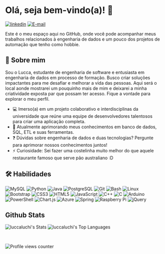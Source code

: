 # Olá, seja bem-vindo(a)! 👋
[![linkedin](https://img.shields.io/badge/LinkedIn-0077B5?style=for-the-badge&logo=linkedin&logoColor=white)](https://www.linkedin.com/in/luccaluchi/)
[![E-mail](https://img.shields.io/badge/Gmail-D14836?style=for-the-badge&logo=gmail&logoColor=white)](mailto:luccaaluchi@gmail.com)

Este é o meu espaço aqui no GitHub, onde você pode acompanhar meus trabalhos relacionados à engenharia de dados e um pouco dos projetos de automação que tenho como hobbie.

## 🚀 Sobre mim
Sou o Lucca, estudante de engenharia de software e entusiasta em engenharia de dados em processo de formação. Busco criar soluções impactantes para me desafiar e melhorar a vida das pessoas. Aqui será o local aonde mostrarei um pouquinho mais de mim e deixarei a minha criatividade exposta par que possam ter acesso. Fique a vontade para explorar o meu perfil.
- 💻 Imerso(a) em um projeto colaborativo e interdisciplinas da universidade que reúne uma equipe de desenvolvedores talentosos para criar uma aplicação completa.
- 🌱 Atualmente aprimorando meus conhecimentos em banco de dados, SQL, ETL e suas ferramentas.
- ❓ Dúvidas sobre engenharia de dados e duas tecnologias? Pergunte para aprimorar nossos conhecimentos juntos!
- ⚡ Curiosidade: Sei fazer uma costelinha muito melhor do que aquele restaurante famoso que serve pão australiano :D

## 🛠 Habilidades

![MySQL](https://img.shields.io/badge/MySQL-00000F?style=for-the-badge&logo=mysql&logoColor=white)
![Python](https://img.shields.io/badge/Python-3776AB?style=for-the-badge&logo=python&logoColor=white)
![Java](https://img.shields.io/badge/Java-007396?style=for-the-badge&logo=java&logoColor=white)
![PostgreSQL](https://img.shields.io/badge/PostgreSQL-336791?style=for-the-badge&logo=postgresql&logoColor=white)
![Git](https://img.shields.io/badge/Git-F05032?style=for-the-badge&logo=git&logoColor=white)
![Bash](https://img.shields.io/badge/Bash-4EAA25?style=for-the-badge&logo=gnu-bash&logoColor=white)
![Linux](https://img.shields.io/badge/Linux-FCC624?style=for-the-badge&logo=linux&logoColor=black)
![Bootstrap](https://img.shields.io/badge/Bootstrap-563D7C?style=for-the-badge&logo=bootstrap&logoColor=white)
![CSS3](https://img.shields.io/badge/CSS3-1572B6?style=for-the-badge&logo=css3&logoColor=white)
![HTML5](https://img.shields.io/badge/HTML5-E34F26?style=for-the-badge&logo=html5&logoColor=white)
![JavaScript](https://img.shields.io/badge/JavaScript-F7DF1E?style=for-the-badge&logo=javascript&logoColor=black)
![C++](https://img.shields.io/badge/C%2B%2B-00599C?style=for-the-badge&logo=c%2B%2B&logoColor=white)
![C](https://img.shields.io/badge/C-00599C?style=for-the-badge&logo=c&logoColor=white)
![Arduino](https://img.shields.io/badge/Arduino-00979D?style=for-the-badge&logo=arduino&logoColor=white)
![PowerShell](https://img.shields.io/badge/PowerShell-5391FE?style=for-the-badge&logo=powershell&logoColor=white)
![Chart.js](https://img.shields.io/badge/Chart.js-FF6384?style=for-the-badge&logo=chart-dot-js&logoColor=white)
![Azure](https://img.shields.io/badge/Microsoft_Azure-0089D6?style=for-the-badge&logo=microsoft-azure&logoColor=white)
![Spring](https://img.shields.io/badge/Spring-6DB33F?style=for-the-badge&logo=spring&logoColor=white)
![Raspberry Pi](https://img.shields.io/badge/Raspberry_Pi-C51A4A?style=for-the-badge&logo=Raspberry-Pi&logoColor=white)
![jQuery](https://img.shields.io/badge/jQuery-0769AD?style=for-the-badge&logo=jquery&logoColor=white)
<br/>  


## Github Stats

![luccaluchi's Stats](https://github-readme-stats.vercel.app/api?username=luccaluchi&show_icons=true&hide_border=true&count_private=true&theme=transparent)
![luccaluchi's Top Languages](https://github-readme-stats.vercel.app/api/top-langs/?username=luccaluchi&show_icons=true&hide_border=true&layout=compact&theme=transparent)














<br/>  

![Profile views counter](https://komarev.com/ghpvc/?username=luccalushi&&style=flat-square)  

